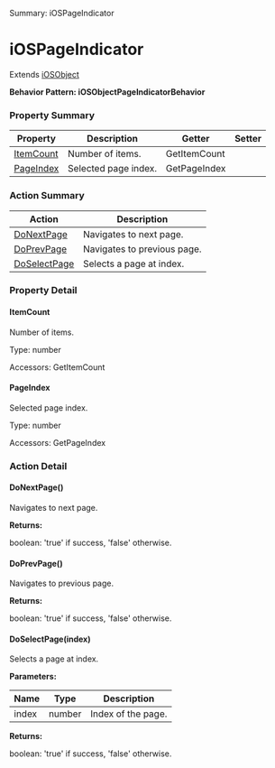 Summary: iOSPageIndicator

# iOSPageIndicator

Extends [iOSObject](iOSObject.md)





**Behavior Pattern: iOSObjectPageIndicatorBehavior**


<!-- ============================== property summary ========================== -->

	

### Property Summary

| **Property** | **Description** | **Getter** | **Setter** |
| ------------ | --------------- | ---------- | ---------- |
| [ItemCount](#ItemCount) | Number of items. | GetItemCount |  |
| [PageIndex](#PageIndex) | Selected page index. | GetPageIndex |  |



	
<!-- ============================== action summary ========================== -->



### Action Summary

|  **Action** | **Description** | 
| ----------- | --------------- |
|	[DoNextPage](#DoNextPage) | Navigates to next page. |
|	[DoPrevPage](#DoPrevPage) | Navigates to previous page. |
|	[DoSelectPage](#DoSelectPage) | Selects a page at index. |




<!-- ============================== property detail ========================== -->
	
### Property Detail
		
<a name="ItemCount"></a>
#### ItemCount


Number of items.

			
	
			
Type: number
			
			
Accessors: GetItemCount
			
		
<a name="PageIndex"></a>
#### PageIndex


Selected page index.

			
	
			
Type: number
			
			
Accessors: GetPageIndex
			
		
	
	
<!-- ============================== action detail ========================== -->
	
### Action Detail
		
<a name="DoNextPage"></a>    
#### DoNextPage()

Navigates to next page.




**Returns:**

boolean: 'true' if success, 'false' otherwise.



<a name="see.also.iospageindicator.donextpage"></a>

<a name="DoPrevPage"></a>    
#### DoPrevPage()

Navigates to previous page.




**Returns:**

boolean: 'true' if success, 'false' otherwise.



<a name="see.also.iospageindicator.doprevpage"></a>

<a name="DoSelectPage"></a>    
#### DoSelectPage(index)

Selects a page at index.


**Parameters:**

|	**Name** | **Type** | **Description** |
| ---------- | -------- | --------------- |
| index | number |	Index of the page. |




**Returns:**

boolean: 'true' if success, 'false' otherwise.



<a name="see.also.iospageindicator.doselectpage"></a>

	

